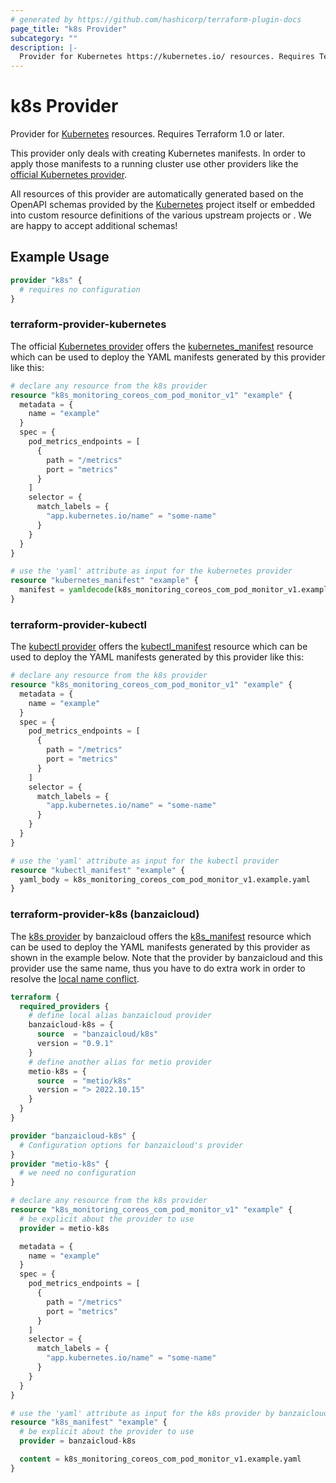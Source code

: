 ```yaml
---
# generated by https://github.com/hashicorp/terraform-plugin-docs
page_title: "k8s Provider"
subcategory: ""
description: |-
  Provider for Kubernetes https://kubernetes.io/ resources. Requires Terraform 1.0 or later.
---
```


# k8s Provider

Provider for [Kubernetes](https://kubernetes.io/) resources. Requires Terraform 1.0 or later.

This provider only deals with creating Kubernetes manifests. In order to apply those manifests to a running cluster use
other providers like the [official Kubernetes provider](https://registry.terraform.io/providers/hashicorp/kubernetes/).

All resources of this provider are automatically generated based on the OpenAPI schemas provided by the [Kubernetes](https://github.com/kubernetes/kubernetes/tree/master/api/openapi-spec)
project itself or embedded into custom resource definitions of the various upstream projects or . We are happy to accept
additional schemas!

## Example Usage

```terraform
provider "k8s" {
  # requires no configuration
}
```

### terraform-provider-kubernetes

The official [Kubernetes provider](https://registry.terraform.io/providers/hashicorp/kubernetes/) offers the [kubernetes_manifest](https://registry.terraform.io/providers/hashicorp/kubernetes/latest/docs/resources/manifest)
resource which can be used to deploy the YAML manifests generated by this provider like this:

```terraform
# declare any resource from the k8s provider
resource "k8s_monitoring_coreos_com_pod_monitor_v1" "example" {
  metadata = {
    name = "example"
  }
  spec = {
    pod_metrics_endpoints = [
      {
        path = "/metrics"
        port = "metrics"
      }
    ]
    selector = {
      match_labels = {
        "app.kubernetes.io/name" = "some-name"
      }
    }
  }
}

# use the 'yaml' attribute as input for the kubernetes provider
resource "kubernetes_manifest" "example" {
  manifest = yamldecode(k8s_monitoring_coreos_com_pod_monitor_v1.example.yaml)
}
```

### terraform-provider-kubectl

The [kubectl provider](https://registry.terraform.io/providers/gavinbunney/kubectl/) offers the [kubectl_manifest](https://registry.terraform.io/providers/gavinbunney/kubectl/latest/docs/resources/kubectl_manifest)
resource which can be used to deploy the YAML manifests generated by this provider like this:

```terraform
# declare any resource from the k8s provider
resource "k8s_monitoring_coreos_com_pod_monitor_v1" "example" {
  metadata = {
    name = "example"
  }
  spec = {
    pod_metrics_endpoints = [
      {
        path = "/metrics"
        port = "metrics"
      }
    ]
    selector = {
      match_labels = {
        "app.kubernetes.io/name" = "some-name"
      }
    }
  }
}

# use the 'yaml' attribute as input for the kubectl provider
resource "kubectl_manifest" "example" {
  yaml_body = k8s_monitoring_coreos_com_pod_monitor_v1.example.yaml
}
```

### terraform-provider-k8s (banzaicloud)

The [k8s provider](https://registry.terraform.io/providers/banzaicloud/k8s/) by banzaicloud offers the [k8s_manifest](https://registry.terraform.io/providers/banzaicloud/k8s/latest/docs/resources/manifest)
resource which can be used to deploy the YAML manifests generated by this provider as shown in the example below. Note
that the provider by banzaicloud and this provider use the same name, thus you have to do extra work in order to resolve
the [local name conflict](https://www.terraform.io/language/providers/requirements#handling-local-name-conflicts).

```terraform
terraform {
  required_providers {
    # define local alias banzaicloud provider
    banzaicloud-k8s = {
      source  = "banzaicloud/k8s"
      version = "0.9.1"
    }
    # define another alias for metio provider
    metio-k8s = {
      source  = "metio/k8s"
      version = "> 2022.10.15"
    }
  }
}

provider "banzaicloud-k8s" {
  # Configuration options for banzaicloud's provider
}
provider "metio-k8s" {
  # we need no configuration
}

# declare any resource from the k8s provider
resource "k8s_monitoring_coreos_com_pod_monitor_v1" "example" {
  # be explicit about the provider to use
  provider = metio-k8s

  metadata = {
    name = "example"
  }
  spec = {
    pod_metrics_endpoints = [
      {
        path = "/metrics"
        port = "metrics"
      }
    ]
    selector = {
      match_labels = {
        "app.kubernetes.io/name" = "some-name"
      }
    }
  }
}

# use the 'yaml' attribute as input for the k8s provider by banzaicloud
resource "k8s_manifest" "example" {
  # be explicit about the provider to use
  provider = banzaicloud-k8s

  content = k8s_monitoring_coreos_com_pod_monitor_v1.example.yaml
}
```
